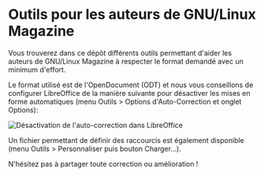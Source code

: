 # Outils pour les auteurs de GNU/Linux Magazine

Vous trouverez dans ce dépôt différents outils permettant d'aider les auteurs de GNU/Linux Magazine à respecter le format demandé avec un minimum d'effort.

Le format utilisé est de l'OpenDocument (ODT) et nous vous conseillons de configurer LibreOffice de la manière suivante pour désactiver les mises en forme automatiques (menu Outils > Options d'Auto-Correction et onglet Options):

![Désactivation de l'auto-correction dans LibreOffice](https://github.com/GLMF/outils_auteurs/AutoCorrection.png)

Un fichier permettant de définir des raccourcis est également disponible (menu Outils > Personnaliser puis bouton Charger...).

N'hésitez pas à partager toute correction ou amélioration !
